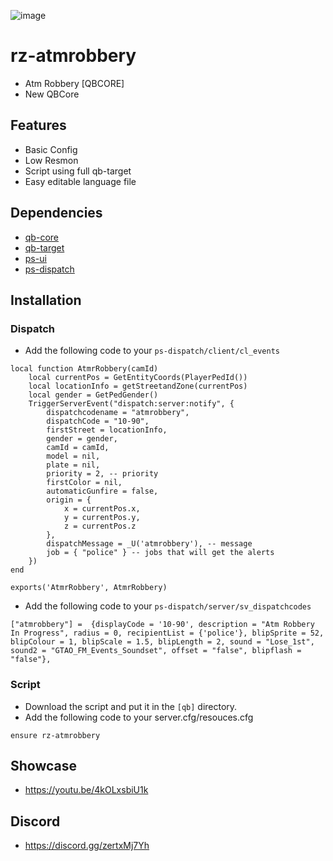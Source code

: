 ![image](https://cdn.discordapp.com/attachments/352733374235803648/1060477897439182878/atmrobbery.png)

# rz-atmrobbery
- Atm Robbery [QBCORE]
- New QBCore

## Features
- Basic Config
- Low Resmon
- Script using full qb-target
- Easy editable language file

## Dependencies
- [qb-core](https://github.com/qbcore-framework/qb-core)
- [qb-target](https://github.com/qbcore-framework/qb-target)
- [ps-ui](https://github.com/Project-Sloth/ps-ui)
- [ps-dispatch](https://github.com/Project-Sloth/ps-dispatch)

## Installation

### Dispatch
- Add the following code to your `ps-dispatch/client/cl_events`
```
local function AtmrRobbery(camId)
    local currentPos = GetEntityCoords(PlayerPedId())
    local locationInfo = getStreetandZone(currentPos)
    local gender = GetPedGender()
    TriggerServerEvent("dispatch:server:notify", {
        dispatchcodename = "atmrobbery",
        dispatchCode = "10-90",
        firstStreet = locationInfo,
        gender = gender,
        camId = camId,
        model = nil,
        plate = nil,
        priority = 2, -- priority
        firstColor = nil,
        automaticGunfire = false,
        origin = {
            x = currentPos.x,
            y = currentPos.y,
            z = currentPos.z
        },
        dispatchMessage = _U('atmrobbery'), -- message
        job = { "police" } -- jobs that will get the alerts
    })
end

exports('AtmrRobbery', AtmrRobbery)

```
- Add the following code to your `ps-dispatch/server/sv_dispatchcodes`
```
["atmrobbery"] =  {displayCode = '10-90', description = "Atm Robbery In Progress", radius = 0, recipientList = {'police'}, blipSprite = 52, blipColour = 1, blipScale = 1.5, blipLength = 2, sound = "Lose_1st", sound2 = "GTAO_FM_Events_Soundset", offset = "false", blipflash = "false"},

```


### Script
- Download the script and put it in the `[qb]` directory.
- Add the following code to your server.cfg/resouces.cfg
```
ensure rz-atmrobbery
```
## Showcase
- https://youtu.be/4kOLxsbiU1k
## Discord
- https://discord.gg/zertxMj7Yh
